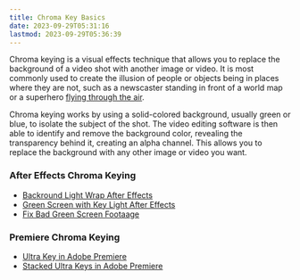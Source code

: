 ```yaml
---
title: Chroma Key Basics
date: 2023-09-29T05:31:16
lastmod: 2023-09-29T05:36:39
---
```


Chroma keying is a visual effects technique that allows you to replace the background of a video shot with another image or video. It is most commonly used to create the illusion of people or objects being in places where they are not, such as a newscaster standing in front of a world map or a superhero [flying through the air](./adobe-premiere-pro/flying-visual-effect-tutorial-adobe-premiere.md).

Chroma keying works by using a solid-colored background, usually green or blue, to isolate the subject of the shot. The video editing software is then able to identify and remove the background color, revealing the transparency behind it, creating an alpha channel. This allows you to replace the background with any other image or video you want.

### After Effects Chroma Keying

- [Backround Light Wrap After Effects](./after-effects/background-light-wrap-after-effects.md)
- [Green Screen with Key Light After Effects](./after-effects/green-screen-key-with-keylight-in-after-effects.md)
- [Fix Bad Green Screen Footaage](./after-effects/fix-bad-green-screen-footage.md)

### Premiere Chroma Keying

- [Ultra Key in Adobe Premiere](./adobe-premiere-pro/adobe-premiere-green-screen-ultrakey-tutorial.md)
- [Stacked Ultra Keys in Adobe Premiere](./adobe-premiere-pro/better-green-screen-adobe-premiere-stacked-ultra-key-effects.md)
